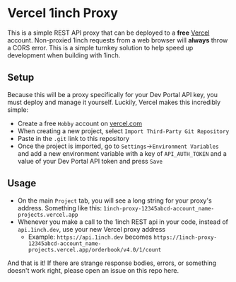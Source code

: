 # Vercel 1inch Proxy

This is a simple REST API proxy that can be deployed to a **free** [Vercel](https://vercel.com/) account. Non-proxied 1inch requests from a web browser will **always** throw a CORS error. This is a simple turnkey solution to help speed up development when building with 1inch. 


## Setup

Because this will be a proxy specifically for your Dev Portal API key, you must deploy and manage it yourself. Luckily, Vercel makes this incredibly simple:

- Create a free `Hobby` account on [vercel.com](https://vercel.com/) 
- When creating a new project, select `Import Third-Party Git Repository` 
- Paste in the `.git` link to this repository
- Once the project is imported, go to `Settings`->`Environment Variables` and add a new environment variable with a key of `API_AUTH_TOKEN` and a value of your Dev Portal API token and press `Save`

## Usage

- On the main `Project` tab, you will see a long string for your proxy's address. Something like this: `1inch-proxy-12345abcd-account_name-projects.vercel.app`
- Whenever you make a call to the 1inch REST api in your code, instead of `api.1inch.dev`, use your new Vercel proxy address
  - Example: `https://api.1inch.dev` becomes `https://1inch-proxy-12345abcd-account_name-projects.vercel.app/orderbook/v4.0/1/count`

And that is it! If there are strange response bodies, errors, or something doesn't work right, please open an issue on this repo here.